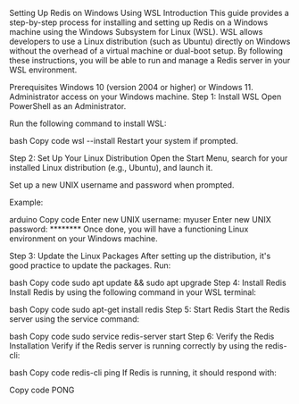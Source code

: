 Setting Up Redis on Windows Using WSL
Introduction
This guide provides a step-by-step process for installing and setting up Redis on a Windows machine using the Windows Subsystem for Linux (WSL). WSL allows developers to use a Linux distribution (such as Ubuntu) directly on Windows without the overhead of a virtual machine or dual-boot setup. By following these instructions, you will be able to run and manage a Redis server in your WSL environment.

Prerequisites
Windows 10 (version 2004 or higher) or Windows 11.
Administrator access on your Windows machine.
Step 1: Install WSL
Open PowerShell as an Administrator.

Run the following command to install WSL:

bash
Copy code
wsl --install
Restart your system if prompted.

Step 2: Set Up Your Linux Distribution
Open the Start Menu, search for your installed Linux distribution (e.g., Ubuntu), and launch it.

Set up a new UNIX username and password when prompted.

Example:

arduino
Copy code
Enter new UNIX username: myuser
Enter new UNIX password: ********
Once done, you will have a functioning Linux environment on your Windows machine.

Step 3: Update the Linux Packages
After setting up the distribution, it's good practice to update the packages. Run:

bash
Copy code
sudo apt update && sudo apt upgrade
Step 4: Install Redis
Install Redis by using the following command in your WSL terminal:

bash
Copy code
sudo apt-get install redis
Step 5: Start Redis
Start the Redis server using the service command:

bash
Copy code
sudo service redis-server start
Step 6: Verify the Redis Installation
Verify if the Redis server is running correctly by using the redis-cli:

bash
Copy code
redis-cli ping
If Redis is running, it should respond with:

Copy code
PONG
